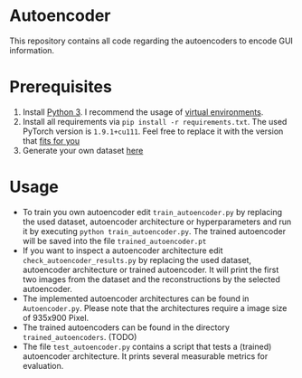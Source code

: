 # Autoencoder

This repository contains all code regarding the autoencoders to encode GUI information.

# Prerequisites

1. Install [Python 3](https://www.python.org/downloads/). I recommend the usage of [virtual environments](https://docs.python.org/3/library/venv.html).
2. Install all requirements via `pip install -r requirements.txt`. The used PyTorch version is `1.9.1+cu111`. 
Feel free to replace it with the version that [fits for you](https://pytorch.org/get-started/locally/)
3. Generate your own dataset [here](https://github.com/research-manuscripts/MA_Felix_Rittler/tree/main/jadx_mock)

# Usage
- To train you own autoencoder edit `train_autoencoder.py` by replacing the used dataset, autoencoder architecture or hyperparameters and run it by executing 
`python train_autoencoder.py`. The trained autoencoder will be saved into the file `trained_autoencoder.pt`
- If you want to inspect a autoencoder architecture edit `check_autoencoder_results.py` by replacing the used dataset, autoencoder architecture or trained autoencoder. It will print the first two images from the dataset and the reconstructions by the selected autoencoder.
- The implemented autoencoder architectures can be found in `Autoencoder.py`. Please note that the architectures require a image size of 935x900 Pixel.
- The trained autoencoders can be found in the directory `trained_autoencoders`. (TODO)
- The file `test_autoencoder.py` contains a script that tests a (trained) autoencoder architecture. It prints several measurable metrics for evaluation.
